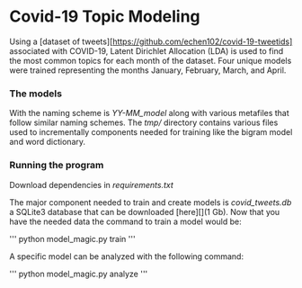 # Covid-19 Topic Modeling

Using a [dataset of tweets][https://github.com/echen102/covid-19-tweetids] associated with COVID-19, Latent Dirichlet Allocation (LDA) is used to find the most common topics for each month of the dataset. Four unique models were trained representing the months January, February, March, and April.

### The models

With the naming scheme is *YY-MM\_model* along with various metafiles that follow similar naming schemes. The *tmp/* directory contains various files used to incrementally components needed for training like the bigram model and word dictionary. 


### Running the program

Download dependencies in *requirements.txt*

The major component needed to train and create models is *covid_tweets.db* a SQLite3 database that can be downloaded [here][](1 Gb). Now that you have the needed data the command to train a model would be:

'''
python model\_magic.py <YY-MM> train
'''

A specific model can be analyzed with the following command:

'''
python model\_magic.py <YY-MM> analyze
'''
